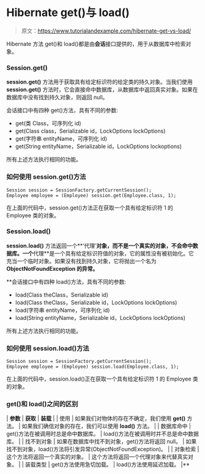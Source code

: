 # Hibernate get()与 load()

> 原文：<https://www.tutorialandexample.com/hibernate-get-vs-load/>

Hibernate 方法 get()和 load()都是由**会话**接口提供的，用于从数据库中检索对象。

### Session.get()

**session.get()** 方法用于获取具有给定标识符的给定类的持久对象。当我们使用 **session.get()** 方法时，它会直接命中数据库，从数据库中返回真实对象。如果在数据库中没有找到持久对象，则返回 null。

会话接口中有四种 get()方法，具有不同的参数:

*   get(类 Class，可序列化 id)
*   get(Class class，Serializable id，LockOptions lockOptions)
*   get(字符串 entityName，可序列化 id)
*   get(String entityName，Serializable id，LockOptions lockoptions)

所有上述方法执行相同的功能。

### 如何使用 session.get()方法

```
Session session = SessionFactory.getCurrentSession();
Employee employee = (Employee) session.get(Employee.class, 1); 
```

在上面的代码中，session.get()方法正在获取一个具有给定标识符 1 的 Employee 类的对象。

### Session.load()

**session.load()** 方法返回一个**‘代理’**对象，而不是一个真实的对象，不会命中数据库。一个**代理**是一个具有给定标识符值的对象，它的属性没有被初始化。它充当一个临时对象。如果没有找到持久对象，它将抛出一个名为 **ObjectNotFoundException 的异常。**

 **会话接口中有四种 load()方法，具有不同的参数:

*   load(Class theClass，Serializable id)
*   load(Class theClass，Serializable id，LockOptions lockOptions)
*   load(字符串 entityName，可序列化 id)
*   load(String entityName，Serializable id，LockOptions lockOptions)

所有上述方法执行相同的功能。

### 如何使用 session.load()方法

```
Session session = SessionFactory.getCurrentSession();
Employee employee = (Employee) session.load(Employee.class, 1); 
```

在上面的代码中，session.load()正在获取一个具有给定标识符 1 的 Employee 类的对象。

### get()和 load()之间的区别

| **参数** | **获取** | **装载** |
| 使用 | 如果我们对物体的存在不确定，我们使用 **get()** 方法。 | 如果我们确信对象的存在，我们可以使用 **load()** 方法。 |
| 数据库命中 | get()方法在被调用时总是命中数据库。 | load()方法在被调用时并不总是命中数据库。 |
| 找不到对象 | 如果在数据库中找不到对象，get()方法将返回 null。 | 如果找不到对象，load()方法将引发异常(ObjectNotFoundException)。 |
| 对象检索 | 这个方法将返回一个真实的对象。 | 这个方法将返回一个代理对象来代替真实对象。 |
| 装载类型 | get()方法使用急切加载。 | load()方法使用延迟加载。 |**